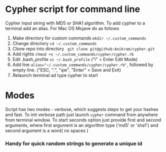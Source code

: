 # Cypher script for command line

Cypher input string with MD5 or SHA1 algorithm. To add cypher to a terminal add an alias.
For Mac OS Mojave do as follows

1. Make directory for custom commands `mkdir ~/.custom_commands `
2. Change directory `cd ~/.custom_commands `
3. Clone repo into directory ` git clone git@github:Anikram/cypher.git`
4. Add rights `chmod +x ~/.custom_commands/cypher/cypher.rb`
4. Edit .bash_profile ` vi ~/.bash_profile ` ("i" = Enter Edit Mode)
5. Add line `alias="~/.custom_commands/cypher/cypher.rb"`, followed by empty line. ("ESC, ":", "qw", "Enter" = Save and Exit) 
6. Relaunch terminal ad type cypher to start

# Modes
Script has two modes - verbose, which suggests steps to get your hashes and fast. To init verbose path just launch `cypher` command from anywhere from terminal window. To start seconds option just provide first and second arguments, where first argument is an algorithm type ('md5' or 'sha1') and second argument is a word( no spaces )

### Handy for quick random strings to generate a unique id
